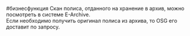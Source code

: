 #бизнесфункция 
Скан полиса, отданного на хранение в архив, можно посмотреть в системе E-Archive.  
Если необходимо получить оригинал полиса из архива, то OSG его доставит по запросу.